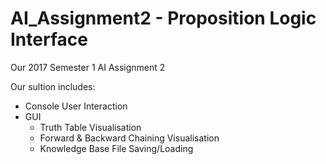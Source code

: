 # AI_Assignment2 - Proposition Logic Interface
Our 2017 Semester 1 AI Assignment 2

Our sultion includes:
- Console User Interaction
- GUI 
	- Truth Table Visualisation
	- Forward & Backward Chaining Visualisation
	- Knowledge Base File Saving/Loading

